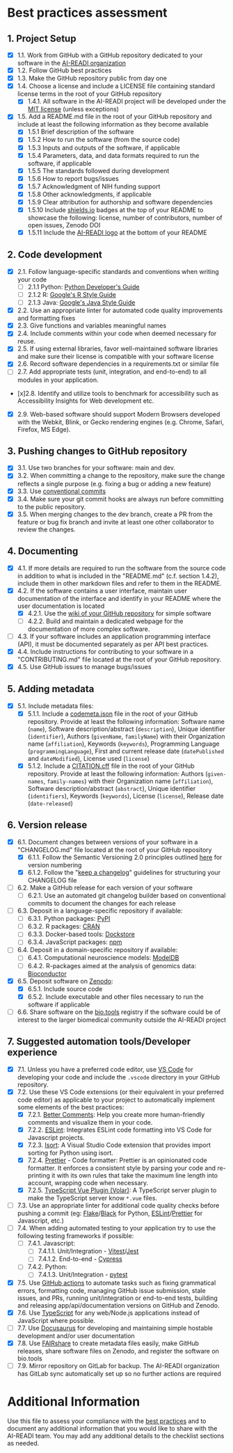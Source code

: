 # Best practices assessment

## 1. Project Setup

- [x] 1.1. Work from GitHub with a GitHub repository dedicated to your software in the [AI-READI organization](https://github.com/AI-READI)
- [x] 1.2. Follow GitHub best practices
- [x] 1.3. Make the GitHub repository public from day one
- [x] 1.4. Choose a license and include a LICENSE file containing standard license terms in the root of your GitHub repository
  - [x] 1.4.1. All software in the AI-READI project will be developed under the [MIT license](https://opensource.org/licenses/MIT) (unless exceptions)
- [x] 1.5. Add a README.md file in the root of your GitHub repository and include at least the following information as they become available
  - [x] 1.5.1 Brief description of the software
  - [x] 1.5.2 How to run the software (from the source code)
  - [x] 1.5.3 Inputs and outputs of the software, if applicable
  - [x] 1.5.4 Parameters, data, and data formats required to run the software, if applicable
  - [x] 1.5.5 The standards followed during development
  - [x] 1.5.6 How to report bugs/issues
  - [x] 1.5.7 Acknowledgment of NIH funding support
  - [x] 1.5.8 Other acknowledgments, if applicable
  - [x] 1.5.9 Clear attribution for authorship and software dependencies
  - [x] 1.5.10 Include [shields.io](https://shields.io) badges at the top of your README to showcase the following: license, number of contributors, number of open issues, Zenodo DOI
  - [x] 1.5.11 Include the [AI-READI logo](https://github.com/AI-READI/AI-READI-logo) at the bottom of your README

## 2. Code development

- [x] 2.1. Follow language-specific standards and conventions when writing your code
  - [ ] 2.1.1 Python: [Python Developer's Guide](https://devguide.python.org/)
  - [ ] 2.1.2 R: [Google's R Style Guide](https://google.github.io/styleguide/Rguide.html)
  - [ ] 2.1.3 Java: [Google's Java Style Guide](https://google.github.io/styleguide/javaguide.html)
- [x] 2.2. Use an appropriate linter for automated code quality improvements and formatting fixes
- [x] 2.3. Give functions and variables meaningful names
- [x] 2.4. Include comments within your code when deemed necessary for reuse.
- [x] 2.5. If using external libraries, favor well-maintained software libraries and make sure their license is compatible with your software license
- [x] 2.6. Record software dependencies in a requirements.txt or similar file
- [ ] 2.7. Add appropriate tests (unit, integration, and end-to-end) to all modules in your application.
- [x]2.8. Identify and utilize tools to benchmark for accessibility such as Accessibility Insights for Web development etc.
- [x] 2.9. Web-based software should support Modern Browsers developed with the Webkit, Blink, or Gecko rendering engines (e.g. Chrome, Safari, Firefox, MS Edge).

## 3. Pushing changes to GitHub repository

- [x] 3.1. Use two branches for your software: main and dev.
- [x] 3.2. When committing a change to the repository, make sure the change reflects a single purpose (e.g. fixing a bug or adding a new feature)
- [x] 3.3. Use [conventional commits](https://www.conventionalcommits.org/en/v1.0.0/#specification)
- [x] 3.4. Make sure your git commit hooks are always run before committing to the public repository.
- [x] 3.5. When merging changes to the dev branch, create a PR from the feature or bug fix branch and invite at least one other collaborator to review the changes.

## 4. Documenting

- [x] 4.1. If more details are required to run the software from the source code in addition to what is included in the "README.md" (c.f. section 1.4.2), include them in other markdown files and refer to them in the README.
- [x] 4.2. If the software contains a user interface, maintain user documentation of the interface and identify in your README where the user documentation is located
  - [x] 4.2.1. Use the [wiki of your GitHub repository](https://docs.github.com/en/communities/documenting-your-project-with-wikis/about-wikis) for simple software
  - [ ] 4.2.2. Build and maintain a dedicated webpage for the documentation of more complex software.
- [ ] 4.3. If your software includes an application programming interface (API), it must be documented separately as per API best practices.
- [x] 4.4. Include instructions for contributing to your software in a "CONTRIBUTING.md" file located at the root of your GitHub repository.
- [x] 4.5. Use GitHub issues to manage bugs/issues

## 5. Adding metadata

- [x] 5.1. Include metadata files:
  - [x] 5.1.1. Include a [codemeta.json](https://codemeta.github.io/) file in the root of your GitHub repository.
        Provide at least the following information: Software name (`name`), Software description/abstract (`description`), Unique identifier (`identifier`), Authors (`givenName`, `familyName`) with their Organization name (`affiliation`), Keywords (`keywords`), Programming Language (`programmingLanguage`), First and current release date (`datePublished` and `dateModified`), License used (`license`)
  - [x] 5.1.2. Include a [CITATION.cff](https://citation-file-format.github.io/) file in the root of your GitHub repository.
        Provide at least the following information: Authors (`given-names`, `family-names`) with their Organization name (`affiliation`), Software description/abstract (`abstract`), Unique identifier (`identifiers`), Keywords (`keywords`), License (`license`), Release date (`date-released`)

## 6. Version release

- [x] 6.1. Document changes between versions of your software in a "CHANGELOG.md" file located at the root of your GitHub repository
  - [x] 6.1.1. Follow the Semantic Versioning 2.0 principles outlined [here](https://semver.org) for version numbering
  - [x] 6.1.2. Follow the "[keep a changelog](https://keepachangelog.com/en/1.0.0/)" guidelines for structuring your CHANGELOG file
- [ ] 6.2. Make a GitHub release for each version of your software
  - [ ] 6.2.1. Use an automated git changelog builder based on conventional commits to document the changes for each release
- [ ] 6.3. Deposit in a language-specific repository if available:
  - [ ] 6.3.1. Python packages: [PyPI](https://pypi.org/)
  - [ ] 6.3.2. R packages: [CRAN](https://cran.r-project.org/)
  - [ ] 6.3.3. Docker-based tools: [Dockstore](https://dockstore.org/)
  - [ ] 6.3.4. JavaScript packages: [npm](https://www.npmjs.com/)
- [ ] 6.4. Deposit in a domain-specific repository if available:
  - [ ] 6.4.1. Computational neuroscience models: [ModelDB](https://senselab.med.yale.edu/ModelDB)
  - [ ] 6.4.2. R-packages aimed at the analysis of genomics data: [Bioconductor](https://www.bioconductor.org/)
- [x] 6.5. Deposit software on [Zenodo](https://zenodo.org/):
  - [x] 6.5.1. Include source code
  - [x] 6.5.2. Include executable and other files necessary to run the software if applicable
- [ ] 6.6. Share software on the [bio.tools](https://bio.tools/) registry if the software could be of interest to the larger biomedical community outside the AI-READI project

## 7. Suggested automation tools/Developer experience

- [x] 7.1. Unless you have a preferred code editor, use [VS Code](https://code.visualstudio.com/) for developing your code and include the `.vscode` directory in your GitHub repository.
- [x] 7.2. Use these VS Code extensions (or their equivalent in your preferred code editor) as applicable to your project to automatically implement some elements of the best practices:
  - [x] 7.2.1. [Better Comments](https://marketplace.visualstudio.com/items?itemName=aaron-bond.better-comments): Help you create more human-friendly comments and visualize them in your code.
  - [x] 7.2.2. [ESLint](https://marketplace.visualstudio.com/items?itemName=dbaeumer.vscode-eslint): Integrates ESLint code formatting into VS Code for Javascript projects.
  - [x] 7.2.3. [Isort](https://marketplace.visualstudio.com/items?itemName=ms-python.isort): A Visual Studio Code extension that provides import sorting for Python using isort.
  - [x] 7.2.4. [Prettier](https://marketplace.visualstudio.com/items?itemName=esbenp.prettier-vscode) - Code formatter: Prettier is an opinionated code formatter. It enforces a consistent style by parsing your code and re-printing it with its own rules that take the maximum line length into account, wrapping code when necessary.
  - [x] 7.2.5. [TypeScript Vue Plugin (Volar)](https://marketplace.visualstudio.com/items?itemName=Vue.vscode-typescript-vue-plugin): A TypeScript server plugin to make the TypeScript server know `*.vue` files.
- [ ] 7.3. Use an appropriate linter for additional code quality checks before pushing a commit (eg: [Flake](https://pypi.org/project/flake8/)/[Black](https://pypi.org/project/black/) for Python, [ESLint](https://marketplace.visualstudio.com/items?itemName=dbaeumer.vscode-eslint)/[Prettier](https://marketplace.visualstudio.com/items?itemName=esbenp.prettier-vscode) for Javascript, etc.)
- [ ] 7.4. When adding automated testing to your application try to use the following testing frameworks if possible:
  - [ ] 7.4.1. Javascript:
    - [ ] 7.4.1.1. Unit/Integration - [Vitest](https://vitest.dev/)/[Jest](https://jestjs.io/)
    - [ ] 7.4.1.2. End-to-end - [Cypress](https://www.cypress.io/)
  - [ ] 7.4.2. Python:
    - [ ] 7.4.1.3. Unit/Integration - [pytest](https://docs.pytest.org/en/7.2.x/)
- [x] 7.5. Use [GitHub actions](https://github.com/features/actions) to automate tasks such as fixing grammatical errors, formatting code, managing GitHub issue submission, stale issues, and PRs, running unit/integration or end-to-end tests, building and releasing app/api/documentation versions on GitHub and Zenodo.
- [x] 7.6. Use [TypeScript](https://www.typescriptlang.org/) for any web/Node.js applications instead of JavaScript where possible.
- [ ] 7.7. Use [Docusaurus](https://docusaurus.io/) for developing and maintaining simple hostable development and/or user documentation
- [x] 7.8. Use [FAIRshare](https://docs.fairshareapp.io/docs/intro) to create metadata files easily, make GitHub releases, share software files on Zenodo, and register the software on bio.tools
- [ ] 7.9. Mirror repository on GitLab for backup. The AI-READI organization has GitLab sync automatically set up so no further actions are required

# Additional Information

Use this file to assess your compliance with the [best practices](https://github.com/AI-READI/software-development-best-practices) and to document any additional information that you would like to share with the AI-READI team. You may add any additional details to the checklist sections as needed.
